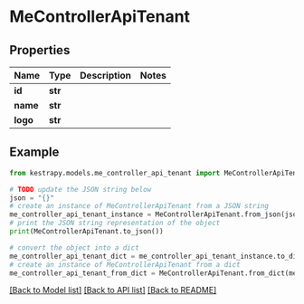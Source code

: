 # MeControllerApiTenant


## Properties

Name | Type | Description | Notes
------------ | ------------- | ------------- | -------------
**id** | **str** |  | 
**name** | **str** |  | 
**logo** | **str** |  | 

## Example

```python
from kestrapy.models.me_controller_api_tenant import MeControllerApiTenant

# TODO update the JSON string below
json = "{}"
# create an instance of MeControllerApiTenant from a JSON string
me_controller_api_tenant_instance = MeControllerApiTenant.from_json(json)
# print the JSON string representation of the object
print(MeControllerApiTenant.to_json())

# convert the object into a dict
me_controller_api_tenant_dict = me_controller_api_tenant_instance.to_dict()
# create an instance of MeControllerApiTenant from a dict
me_controller_api_tenant_from_dict = MeControllerApiTenant.from_dict(me_controller_api_tenant_dict)
```
[[Back to Model list]](../README.md#documentation-for-models) [[Back to API list]](../README.md#documentation-for-api-endpoints) [[Back to README]](../README.md)



